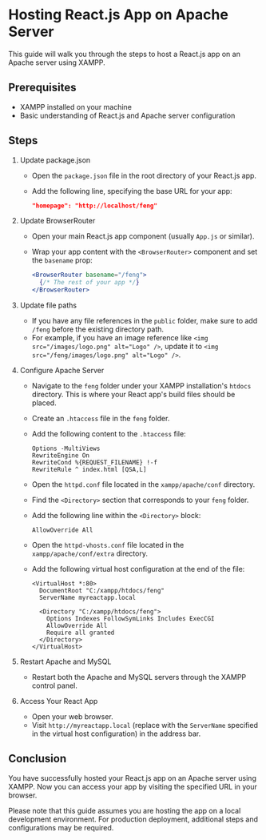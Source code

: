 # Hosting React.js App on Apache Server

This guide will walk you through the steps to host a React.js app on an Apache server using XAMPP.

## Prerequisites

- XAMPP installed on your machine
- Basic understanding of React.js and Apache server configuration

## Steps

1. Update package.json

   - Open the `package.json` file in the root directory of your React.js app.
   - Add the following line, specifying the base URL for your app:

     ```json
     "homepage": "http://localhost/feng"
     ```

2. Update BrowserRouter

   - Open your main React.js app component (usually `App.js` or similar).
   - Wrap your app content with the `<BrowserRouter>` component and set the `basename` prop:

     ```jsx
     <BrowserRouter basename="/feng">
       {/* The rest of your app */}
     </BrowserRouter>
     ```

3. Update file paths

   - If you have any file references in the `public` folder, make sure to add `/feng` before the existing directory path.
   - For example, if you have an image reference like `<img src="/images/logo.png" alt="Logo" />`, update it to `<img src="/feng/images/logo.png" alt="Logo" />`.

4. Configure Apache Server

   - Navigate to the `feng` folder under your XAMPP installation's `htdocs` directory. This is where your React app's build files should be placed.
   - Create an `.htaccess` file in the `feng` folder.
   - Add the following content to the `.htaccess` file:

     ```
     Options -MultiViews
     RewriteEngine On
     RewriteCond %{REQUEST_FILENAME} !-f
     RewriteRule ^ index.html [QSA,L]
     ```

   - Open the `httpd.conf` file located in the `xampp/apache/conf` directory.
   - Find the `<Directory>` section that corresponds to your `feng` folder.
   - Add the following line within the `<Directory>` block:

     ```
     AllowOverride All
     ```

   - Open the `httpd-vhosts.conf` file located in the `xampp/apache/conf/extra` directory.
   - Add the following virtual host configuration at the end of the file:

     ```
     <VirtualHost *:80>
       DocumentRoot "C:/xampp/htdocs/feng"
       ServerName myreactapp.local
   
       <Directory "C:/xampp/htdocs/feng">
         Options Indexes FollowSymLinks Includes ExecCGI
         AllowOverride All
         Require all granted
       </Directory>
     </VirtualHost>
     ```

5. Restart Apache and MySQL

   - Restart both the Apache and MySQL servers through the XAMPP control panel.

6. Access Your React App

   - Open your web browser.
   - Visit `http://myreactapp.local` (replace with the `ServerName` specified in the virtual host configuration) in the address bar.

## Conclusion

You have successfully hosted your React.js app on an Apache server using XAMPP. Now you can access your app by visiting the specified URL in your browser.

Please note that this guide assumes you are hosting the app on a local development environment. For production deployment, additional steps and configurations may be required.
